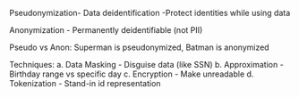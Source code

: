 Pseudonymization- Data deidentification
	-Protect identities while using data

Anonymization - Permanently deidentifiable (not PII)

Pseudo vs Anon: Superman is pseudonymized, Batman is anonymized

Techniques:
	a. Data Masking - Disguise data (like SSN)
	b. Approximation - Birthday range vs specific day
	c. Encryption - Make unreadable
	d. Tokenization - Stand-in id representation
